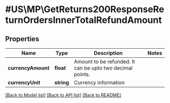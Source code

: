 # #US\MP\GetReturns200ResponseReturnOrdersInnerTotalRefundAmount

## Properties

Name | Type | Description | Notes
------------ | ------------- | ------------- | -------------
**currencyAmount** | **float** | Amount to be refunded. It can be upto two decimal points. |
**currencyUnit** | **string** | Currency information |


[[Back to Model list]](../) [[Back to API list]](../../Api/US/MP) [[Back to README]](../../README.md)
